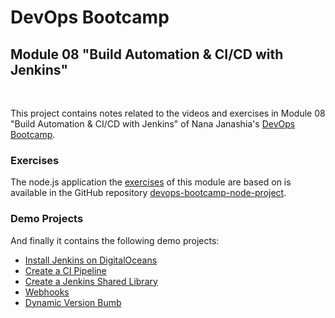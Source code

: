 # DevOps Bootcamp
## Module 08 "Build Automation & CI/CD with Jenkins"
<br />

This project contains notes related to the videos and exercises in Module 08 "Build Automation & CI/CD with Jenkins" of Nana Janashia's [DevOps Bootcamp](https://www.techworld-with-nana.com/devops-bootcamp).

### Exercises
The node.js application the [exercises](./Exercises.md) of this module are based on is available in the GitHub repository [devops-bootcamp-node-project](https://github.com/fsiegrist/devops-bootcamp-node-project).

### Demo Projects
And finally it contains the following demo projects:
- [Install Jenkins on DigitalOceans](./demo-projects/1-install-jenkins/)
- [Create a CI Pipeline](./demo-projects/2-create-ci-pipeline/)
- [Create a Jenkins Shared Library](./demo-projects/3-create-shared-library/)
- [Webhooks](./demo-projects/4-webhooks/)
- [Dynamic Version Bumb](./demo-projects/5-dynamic-version-bump/)
